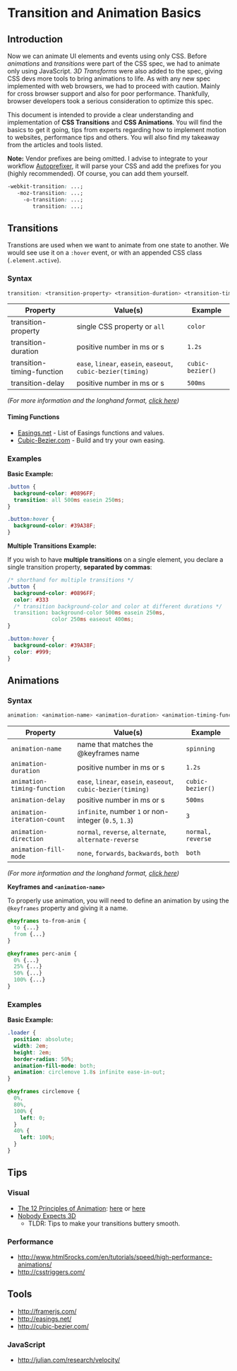 # Transition and Animation Basics

## Introduction
Now we can animate UI elements and events using only CSS. Before *animations* and
*transitions* were part of the CSS spec, we had to animate only using JavaScript.
*3D Transforms* were also added to the spec, giving CSS devs more tools to bring
animations to life. As with any new spec implemented with web browsers, we had
to proceed with caution. Mainly for cross browser support and also for poor performance.
Thankfully, browser developers took a serious consideration to optimize this spec.

This document is intended to provide a clear understanding and implementation of
**CSS Transitions** and **CSS Animations**. You will find the basics to get it going,
tips from experts regarding how to implement motion to websites, performance tips
and others. You will also find my takeaway from the articles and tools listed.

**Note:** Vendor prefixes are being omitted.
I advise to integrate to your workflow [Autoprefixer](https://github.com/ai/autoprefixer),
it will parse your CSS and add the prefixes for you (highly recommended). Of course,
you can add them yourself.

```css
-webkit-transition: ...;
   -moz-transition: ...;
     -o-transition: ...;
        transition: ...;
```
## Transitions
Transtions are used when we want to animate from one state to
another. We would see use it on a `:hover` event, or with an appended CSS
class (`.element.active`).

### Syntax

```css
transition: <transition-property> <transition-duration> <transition-timing-function> <transition-delay>;
```

| Property                   | Value(s)                                                      | Example          |
| -------------------------- | ------------------------------------------------------------- | ---------------- |
| transition-property        | single CSS property or `all`                                  | `color`          |
| transition-duration        | positive number in ms or s                                    | `1.2s`           |
| transition-timing-function | `ease`, `linear`, `easein`, `easeout`, `cubic-bezier(timing)` | `cubic-bezier()` |
| transition-delay           | positive number in ms or s                                    | `500ms`          |

*(For more information and the longhand format, [click here](https://developer.mozilla.org/en-US/docs/Web/CSS/transition))*

#### Timing Functions
* [Easings.net](http://easings.net/) - List of Easings functions and values.
* [Cubic-Bezier.com](http://cubic-bezier.com/) - Build and try your own easing.

### Examples

**Basic Example:**

```css
.button {
  background-color: #0896FF;
  transition: all 500ms easein 250ms;
}

.button:hover {
  background-color: #39A38F;
}
```

**Multiple Transitions Example:**

If you wish to have **multiple transitions** on a single element, you declare a single
transition property, **separated by commas**:

```css
/* shorthand for multiple transitions */
.button {
  background-color: #0896FF;
  color: #333
  /* transition background-color and color at different durations */
  transition: background-color 500ms easein 250ms,
              color 250ms easeout 400ms;
}

.button:hover {
  background-color: #39A38F;
  color: #999;
}
```

## Animations

### Syntax

```css
animation: <animation-name> <animation-duration> <animation-timing-function> <animation-delay> <animation-iteration-count> <animation-direction> <animation-fill-mode>;
```

| Property                    | Value(s)                                                      | Example           |
| --------------------------- | ------------------------------------------------------------- | ----------------- |
| `animation-name`            | name that matches the @keyframes name                         | `spinning`        |
| `animation-duration`        | positive number in ms or s                                    | `1.2s`            |
| `animation-timing-function` | `ease`, `linear`, `easein`, `easeout`, `cubic-bezier(timing)` | `cubic-bezier()`  |
| `animation-delay`           | positive number in ms or s                                    | `500ms`           |
| `animation-iteration-count` | `infinite`, number `1` or non-integer (`0.5`, `1.3`)          | `3`               |
| `animation-direction`       | `normal`, `reverse`, `alternate`, `alternate-reverse`         | `normal, reverse` |
| `animation-fill-mode`       | `none`, `forwards`, `backwards`, `both`                       | `both`            |

*(For more information and the longhand format, [click here](https://developer.mozilla.org/en-US/docs/Web/CSS/animation))*

**Keyframes and `<animation-name>`**

To properly use animation, you will need to define an animation by using the `@keyframes`
property and giving it a name.

```css
@keyframes to-from-anim {
  to {...}
  from {...}
}

@keyframes perc-anim {
  0% {...}
  25% {...}
  50% {...}
  100% {...}
}
```

### Examples

**Basic Example:**

```css
.loader {
  position: absolute;
  width: 2em;
  height: 2em;
  border-radius: 50%;
  animation-fill-mode: both;
  animation: circlemove 1.8s infinite ease-in-out;
}

@keyframes circlemove {
  0%,
  80%,
  100% {
    left: 0;
  }
  40% {
    left: 100%;
  }
}
```





## Tips
### Visual
* [The 12 Principles of Animation](http://www.subtraction.com/2014/05/04/the-12-principles-of-animation/): [here](https://vimeo.com/93206523) or [here](http://the12principles.tumblr.com/)
* [Nobody Expects 3D](http://aerotwist.com/tutorials/protip-nobody-expects-3d/)
  * TLDR: Tips to make your transitions buttery smooth.

### Performance
* <http://www.html5rocks.com/en/tutorials/speed/high-performance-animations/>
* <http://csstriggers.com/>

## Tools
* <http://framerjs.com/>
* <http://easings.net/>
* <http://cubic-bezier.com/>

### JavaScript
* <http://julian.com/research/velocity/>
